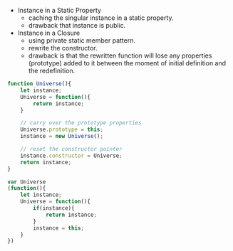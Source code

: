 - Instance in a Static Property
	- caching the singular instance in a static property.
	- drawback that instance is public.
- Instance in a Closure
	- using private static member pattern.
	- rewrite the constructor.
	- drawback is that the rewritten function will lose any properties (prototype) added to it between the moment of initial definition and the redefinition.
```javascript
function Universe(){
	let instance;
	Universe = function(){
		return instance;	
	}

	// carry over the prototype properties
	Universe.prototype = this;
	instance = new Universe();

	// reset the constructor pointer
	instance.constructor = Universe;
	return instance;
}
```

```javascript
var Universe
(function(){
	let instance;
	Universe = function(){
		if(instance){
			return instance;
		}
		instance = this;
	}
})
```
